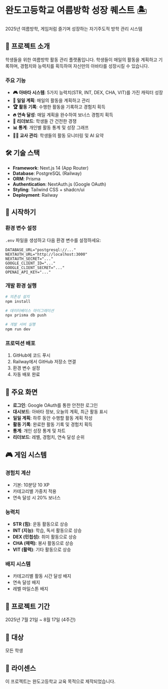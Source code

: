 # 완도고등학교 여름방학 성장 퀘스트 🏝️

2025년 여름방학, 게임처럼 즐기며 성장하는 자기주도적 방학 관리 시스템

## 🎯 프로젝트 소개

학생들을 위한 여름방학 활동 관리 플랫폼입니다. 학생들이 매일의 활동을 계획하고 기록하며, 경험치와 능력치를 획득하여 자신만의 아바타를 성장시킬 수 있습니다.

### 주요 기능

- **🎮 아바타 시스템**: 5가지 능력치(STR, INT, DEX, CHA, VIT)를 가진 캐릭터 성장
- **📅 일일 계획**: 매일의 활동을 계획하고 관리
- **🏆 활동 기록**: 수행한 활동을 기록하고 경험치 획득
- **🔥 연속 달성**: 매일 계획을 완수하여 보너스 경험치 획득
- **🥇 리더보드**: 학생들 간 건전한 경쟁
- **📊 통계**: 개인별 활동 통계 및 성장 그래프
- **👩‍🏫 교사 관리**: 학생들의 활동 모니터링 및 AI 요약

## 🛠️ 기술 스택

- **Framework**: Next.js 14 (App Router)
- **Database**: PostgreSQL (Railway)
- **ORM**: Prisma
- **Authentication**: NextAuth.js (Google OAuth)
- **Styling**: Tailwind CSS + shadcn/ui
- **Deployment**: Railway

## 🚀 시작하기

### 환경 변수 설정

`.env` 파일을 생성하고 다음 환경 변수를 설정하세요:

```env
DATABASE_URL="postgresql://..."
NEXTAUTH_URL="http://localhost:3000"
NEXTAUTH_SECRET="..."
GOOGLE_CLIENT_ID="..."
GOOGLE_CLIENT_SECRET="..."
OPENAI_API_KEY="..."
```

### 개발 환경 실행

```bash
# 의존성 설치
npm install

# 데이터베이스 마이그레이션
npx prisma db push

# 개발 서버 실행
npm run dev
```

### 프로덕션 배포

1. GitHub에 코드 푸시
2. Railway에서 GitHub 저장소 연결
3. 환경 변수 설정
4. 자동 배포 완료

## 📱 주요 화면

- **로그인**: Google OAuth를 통한 안전한 로그인
- **대시보드**: 아바타 정보, 오늘의 계획, 최근 활동 표시
- **일일 계획**: 하루 동안 수행할 활동 계획 작성
- **활동 기록**: 완료한 활동 기록 및 경험치 획득
- **통계**: 개인 성장 통계 및 차트
- **리더보드**: 레벨, 경험치, 연속 달성 순위

## 🎮 게임 시스템

### 경험치 계산
- 기본: 10분당 10 XP
- 카테고리별 가중치 적용
- 연속 달성 시 20% 보너스

### 능력치
- **STR (힘)**: 운동 활동으로 상승
- **INT (지능)**: 학습, 독서 활동으로 상승
- **DEX (민첩성)**: 취미 활동으로 상승
- **CHA (매력)**: 봉사 활동으로 상승
- **VIT (활력)**: 기타 활동으로 상승

### 배지 시스템
- 카테고리별 활동 시간 달성 배지
- 연속 달성 배지
- 레벨 마일스톤 배지

## 📅 프로젝트 기간

2025년 7월 21일 ~ 8월 17일 (4주간)

## 👥 대상

모든 학생

## 📝 라이센스

이 프로젝트는 완도고등학교 교육 목적으로 제작되었습니다.